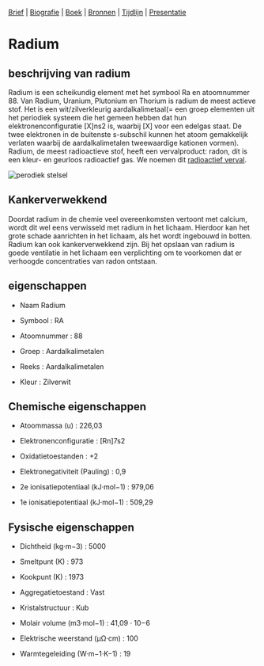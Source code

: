 [Brief](brief.md) | [Biografie](biografie.md) | [Boek](boek/inhoudsopgave.md) | [Bronnen](bibliografie.md) | [Tijdlijn](https://cdn.knightlab.com/libs/timeline3/latest/embed/index.html?source=1E-iVJlxIhEdE5K3mXC_vnQod_FRKKTVz-mWdT42EE0s&font=Default&lang=nl&initial_zoom=2&height=650) |  [Presentatie](https://gitpitch.com/bloemenmeisje/MarieCurie/master?grs=github&t=moon)

# Radium

## beschrijving van radium

Radium is een scheikundig element met het symbool Ra en atoomnummer 88. Van Radium, Uranium, Plutonium en Thorium is radium de meest actieve stof. Het is een wit/zilverkleurig aardalkalimetaal(= een groep elementen uit het periodiek systeem die het gemeen hebben dat hun elektronenconfiguratie [X]ns2 is, waarbij [X] voor een edelgas staat. De twee elektronen in de buitenste s-subschil kunnen het atoom gemakkelijk verlaten waarbij de aardalkalimetalen tweewaardige kationen vormen).
Radium, de meest radioactieve stof, heeft een vervalproduct: radon, dit is een kleur- en geurloos radioactief gas. We noemen dit [radioactief verval](radioactiefverval.md).

![perodiek stelsel](afbeeldingen/perodiekstelsel.jpeg)

## Kankerverwekkend

Doordat radium in de chemie  veel overeenkomsten vertoont met calcium, wordt dit wel eens verwisseld met radium in het lichaam. Hierdoor kan het grote schade aanrichten in het lichaam, als het wordt ingebouwd in botten. Radium kan ook kankerverwekkend zijn. Bij het opslaan van radium is goede ventilatie in het lichaam een verplichting om te voorkomen dat er verhoogde concentraties van radon ontstaan.

## eigenschappen

- Naam 	Radium

- Symbool : RA

- Atoomnummer : 88

- Groep : Aardalkalimetalen

- Reeks : Aardalkalimetalen

- Kleur : Zilverwit

## Chemische eigenschappen

- Atoommassa (u) : 226,03

- Elektronenconfiguratie : [Rn]7s2

- Oxidatietoestanden : +2

- Elektronegativiteit (Pauling) : 0,9

- 2e ionisatiepotentiaal (kJ·mol−1) : 979,06

- 1e ionisatiepotentiaal (kJ·mol−1) : 509,29

## Fysische eigenschappen

- Dichtheid (kg·m−3) : 5000

- Smeltpunt (K) : 973

- Kookpunt (K) : 1973

- Aggregatietoestand : Vast

- Kristalstructuur : Kub

- Molair volume (m3·mol−1) : 41,09 · 10−6

- Elektrische weerstand (μΩ·cm) : 100

- Warmtegeleiding (W·m−1·K−1) : 19

